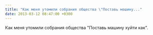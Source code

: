 ```yaml
---
title: "Как меня утомили собрания общества \"Поставь машину..."
date: 2013-03-12 08:47:00 +0300
---
```


Как меня утомили собрания общества "Поставь машину хуйти как".

